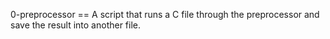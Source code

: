 0-preprocessor == A script that runs a C file through the preprocessor and save the result into another file. 
